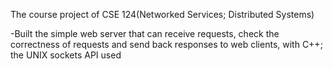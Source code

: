 The course project of CSE 124(Networked Services; Distributed Systems)

-Built the simple web server that can receive requests, check the correctness of requests and send back responses to web clients, with C++; the UNIX sockets API used

